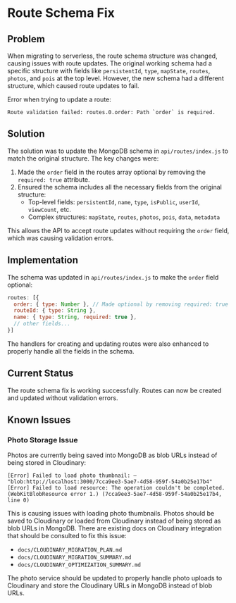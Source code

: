 # Route Schema Fix

## Problem

When migrating to serverless, the route schema structure was changed, causing issues with route updates. The original working schema had a specific structure with fields like `persistentId`, `type`, `mapState`, `routes`, `photos`, and `pois` at the top level. However, the new schema had a different structure, which caused route updates to fail.

Error when trying to update a route:
```
Route validation failed: routes.0.order: Path `order` is required.
```

## Solution

The solution was to update the MongoDB schema in `api/routes/index.js` to match the original structure. The key changes were:

1. Made the `order` field in the routes array optional by removing the `required: true` attribute.
2. Ensured the schema includes all the necessary fields from the original structure:
   - Top-level fields: `persistentId`, `name`, `type`, `isPublic`, `userId`, `viewCount`, etc.
   - Complex structures: `mapState`, `routes`, `photos`, `pois`, `data`, `metadata`

This allows the API to accept route updates without requiring the `order` field, which was causing validation errors.

## Implementation

The schema was updated in `api/routes/index.js` to make the `order` field optional:

```javascript
routes: [{
  order: { type: Number }, // Made optional by removing required: true
  routeId: { type: String },
  name: { type: String, required: true },
  // other fields...
}]
```

The handlers for creating and updating routes were also enhanced to properly handle all the fields in the schema.

## Current Status

The route schema fix is working successfully. Routes can now be created and updated without validation errors.

## Known Issues

### Photo Storage Issue

Photos are currently being saved into MongoDB as blob URLs instead of being stored in Cloudinary:

```
[Error] Failed to load photo thumbnail: – "blob:http://localhost:3000/7cca9ee3-5ae7-4d58-959f-54a0b25e17b4"
[Error] Failed to load resource: The operation couldn't be completed. (WebKitBlobResource error 1.) (7cca9ee3-5ae7-4d58-959f-54a0b25e17b4, line 0)
```

This is causing issues with loading photo thumbnails. Photos should be saved to Cloudinary or loaded from Cloudinary instead of being stored as blob URLs in MongoDB. There are existing docs on Cloudinary integration that should be consulted to fix this issue:

- `docs/CLOUDINARY_MIGRATION_PLAN.md`
- `docs/CLOUDINARY_MIGRATION_SUMMARY.md`
- `docs/CLOUDINARY_OPTIMIZATION_SUMMARY.md`

The photo service should be updated to properly handle photo uploads to Cloudinary and store the Cloudinary URLs in MongoDB instead of blob URLs.
